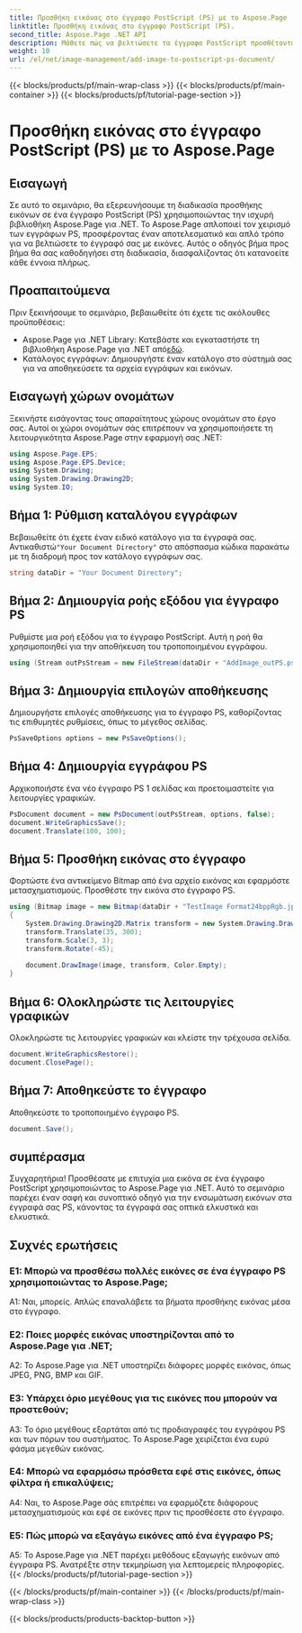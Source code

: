 ```yaml
---
title: Προσθήκη εικόνας στο έγγραφο PostScript (PS) με το Aspose.Page
linktitle: Προσθήκη εικόνας στο έγγραφο PostScript (PS).
second_title: Aspose.Page .NET API
description: Μάθετε πώς να βελτιώσετε τα έγγραφα PostScript προσθέτοντας εικόνες χρησιμοποιώντας το Aspose.Page για .NET. Ακολουθήστε τον βήμα προς βήμα οδηγό μας για μια απρόσκοπτη εμπειρία.
weight: 10
url: /el/net/image-management/add-image-to-postscript-ps-document/
---
```


{{< blocks/products/pf/main-wrap-class >}}
{{< blocks/products/pf/main-container >}}
{{< blocks/products/pf/tutorial-page-section >}}

# Προσθήκη εικόνας στο έγγραφο PostScript (PS) με το Aspose.Page

## Εισαγωγή

Σε αυτό το σεμινάριο, θα εξερευνήσουμε τη διαδικασία προσθήκης εικόνων σε ένα έγγραφο PostScript (PS) χρησιμοποιώντας την ισχυρή βιβλιοθήκη Aspose.Page για .NET. Το Aspose.Page απλοποιεί τον χειρισμό των εγγράφων PS, προσφέροντας έναν αποτελεσματικό και απλό τρόπο για να βελτιώσετε το έγγραφό σας με εικόνες. Αυτός ο οδηγός βήμα προς βήμα θα σας καθοδηγήσει στη διαδικασία, διασφαλίζοντας ότι κατανοείτε κάθε έννοια πλήρως.

## Προαπαιτούμενα

Πριν ξεκινήσουμε το σεμινάριο, βεβαιωθείτε ότι έχετε τις ακόλουθες προϋποθέσεις:

-  Aspose.Page για .NET Library: Κατεβάστε και εγκαταστήστε τη βιβλιοθήκη Aspose.Page για .NET από[εδώ](https://releases.aspose.com/page/net/).
- Κατάλογος εγγράφων: Δημιουργήστε έναν κατάλογο στο σύστημά σας για να αποθηκεύσετε τα αρχεία εγγράφων και εικόνων.

## Εισαγωγή χώρων ονομάτων

Ξεκινήστε εισάγοντας τους απαραίτητους χώρους ονομάτων στο έργο σας. Αυτοί οι χώροι ονομάτων σάς επιτρέπουν να χρησιμοποιήσετε τη λειτουργικότητα Aspose.Page στην εφαρμογή σας .NET:

```csharp
using Aspose.Page.EPS;
using Aspose.Page.EPS.Device;
using System.Drawing;
using System.Drawing.Drawing2D;
using System.IO;
```

## Βήμα 1: Ρύθμιση καταλόγου εγγράφων

 Βεβαιωθείτε ότι έχετε έναν ειδικό κατάλογο για τα έγγραφά σας. Αντικαθιστώ`"Your Document Directory"` στο απόσπασμα κώδικα παρακάτω με τη διαδρομή προς τον κατάλογο εγγράφων σας.

```csharp
string dataDir = "Your Document Directory";
```

## Βήμα 2: Δημιουργία ροής εξόδου για έγγραφο PS

Ρυθμίστε μια ροή εξόδου για το έγγραφο PostScript. Αυτή η ροή θα χρησιμοποιηθεί για την αποθήκευση του τροποποιημένου εγγράφου.

```csharp
using (Stream outPsStream = new FileStream(dataDir + "AddImage_outPS.ps", FileMode.Create))
```

## Βήμα 3: Δημιουργία επιλογών αποθήκευσης

Δημιουργήστε επιλογές αποθήκευσης για το έγγραφο PS, καθορίζοντας τις επιθυμητές ρυθμίσεις, όπως το μέγεθος σελίδας.

```csharp
PsSaveOptions options = new PsSaveOptions();
```

## Βήμα 4: Δημιουργία εγγράφου PS

Αρχικοποιήστε ένα νέο έγγραφο PS 1 σελίδας και προετοιμαστείτε για λειτουργίες γραφικών.

```csharp
PsDocument document = new PsDocument(outPsStream, options, false);
document.WriteGraphicsSave();
document.Translate(100, 100);
```

## Βήμα 5: Προσθήκη εικόνας στο έγγραφο

Φορτώστε ένα αντικείμενο Bitmap από ένα αρχείο εικόνας και εφαρμόστε μετασχηματισμούς. Προσθέστε την εικόνα στο έγγραφο PS.

```csharp
using (Bitmap image = new Bitmap(dataDir + "TestImage Format24bppRgb.jpg"))
{
    System.Drawing.Drawing2D.Matrix transform = new System.Drawing.Drawing2D.Matrix();
    transform.Translate(35, 300);
    transform.Scale(3, 3);
    transform.Rotate(-45);
    
    document.DrawImage(image, transform, Color.Empty);
}
```

## Βήμα 6: Ολοκληρώστε τις λειτουργίες γραφικών

Ολοκληρώστε τις λειτουργίες γραφικών και κλείστε την τρέχουσα σελίδα.

```csharp
document.WriteGraphicsRestore();
document.ClosePage();
```

## Βήμα 7: Αποθηκεύστε το έγγραφο

Αποθηκεύστε το τροποποιημένο έγγραφο PS.

```csharp
document.Save();
```

## συμπέρασμα

Συγχαρητήρια! Προσθέσατε με επιτυχία μια εικόνα σε ένα έγγραφο PostScript χρησιμοποιώντας το Aspose.Page για .NET. Αυτό το σεμινάριο παρέχει έναν σαφή και συνοπτικό οδηγό για την ενσωμάτωση εικόνων στα έγγραφά σας PS, κάνοντας τα έγγραφά σας οπτικά ελκυστικά και ελκυστικά.

## Συχνές ερωτήσεις

### Ε1: Μπορώ να προσθέσω πολλές εικόνες σε ένα έγγραφο PS χρησιμοποιώντας το Aspose.Page;

Α1: Ναι, μπορείς. Απλώς επαναλάβετε τα βήματα προσθήκης εικόνας μέσα στο έγγραφο.

### Ε2: Ποιες μορφές εικόνας υποστηρίζονται από το Aspose.Page για .NET;

A2: Το Aspose.Page για .NET υποστηρίζει διάφορες μορφές εικόνας, όπως JPEG, PNG, BMP και GIF.

### Ε3: Υπάρχει όριο μεγέθους για τις εικόνες που μπορούν να προστεθούν;

A3: Το όριο μεγέθους εξαρτάται από τις προδιαγραφές του εγγράφου PS και των πόρων του συστήματος. Το Aspose.Page χειρίζεται ένα ευρύ φάσμα μεγεθών εικόνας.

### Ε4: Μπορώ να εφαρμόσω πρόσθετα εφέ στις εικόνες, όπως φίλτρα ή επικαλύψεις;

A4: Ναι, το Aspose.Page σάς επιτρέπει να εφαρμόζετε διάφορους μετασχηματισμούς και εφέ σε εικόνες πριν τις προσθέσετε στο έγγραφο.

### Ε5: Πώς μπορώ να εξαγάγω εικόνες από ένα έγγραφο PS;

A5: Το Aspose.Page για .NET παρέχει μεθόδους εξαγωγής εικόνων από έγγραφα PS. Ανατρέξτε στην τεκμηρίωση για λεπτομερείς πληροφορίες.
{{< /blocks/products/pf/tutorial-page-section >}}

{{< /blocks/products/pf/main-container >}}
{{< /blocks/products/pf/main-wrap-class >}}

{{< blocks/products/products-backtop-button >}}
